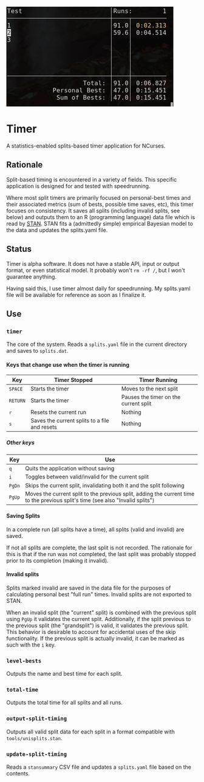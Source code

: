 ![Image of a basic split file with one personal-best split](https://github.com/argiopetech/timer/raw/master/screenshot/test.png)

# Timer

A statistics-enabled splits-based timer application for NCurses.

## Rationale

Split-based timing is encountered in a variety of fields. This specific application is designed for and tested with speedrunning.

Where most split timers are primarily focused on personal-best times and their associated metrics (sum of bests, possible time saves, etc), this timer focuses on consistency. It saves all splits (including invalid splits, see below) and outputs them to an R (programming language) data file which is read by [STAN](http://mc-stan.org/). STAN fits a (admittedly simple) empirical Bayesian model to the data and updates the splits.yaml file.

## Status
Timer is alpha software. It does not have a stable API, input or output format, or even statistical model. It probably won't `rm -rf /`, but I won't guarantee anything.

Having said this, I use timer almost daily for speedrunning. My splits.yaml file will be available for reference as soon as I finalize it.

## Use

### `timer`

The core of the system. Reads a `splits.yaml` file in the current directory and saves to `splits.dat`.

#### Keys that change use when the timer is running

| Key | Timer Stopped | Timer Running |
|-----|---------------|---------------|
|`SPACE` | Starts the timer   | Moves to the next split|
|`RETURN`| Starts the timer   | Pauses the timer on the current split |
| `r`    | Resets the current run | Nothing |
| `s`    | Saves the current splits to a file and resets | Nothing |

##### Other keys

| Key  | Use |
|------|-----|
| `q`    | Quits the application without saving
| `i`    | Toggles between valid/invalid for the current split
| `PgDn` | Skips the current split, invalidating both it and the split following
| `PgUp` | Moves the current split to the previous split, adding the current time to the previous split's time (see also "Invalid splits") |

#### Saving Splits
In a complete run (all splits have a time), all splits (valid and invalid) are saved.

If not all splits are complete, the last split is not recorded. The rationale for this is that if the run was not completed, the last split was probably stopped prior to its completion (making it invalid). 

#### Invalid splits
Splits marked invalid are saved in the data file for the purposes of calculating personal best "full run" times. Invalid splits are not exported to STAN.

When an invalid split (the "current" split) is combined with the previous split using `PgUp` it validates the current split. Additionally, if the split previous to the previous split (the "grandsplit") is valid, it validates the previous split. This behavior is desirable to account for accidental uses of the skip functionality. If the previous split is actually invalid, it can be marked as such with the `i` key. 

### `level-bests`
Outputs the name and best time for each split.

### `total-time`
Outputs the total time for all splits and all runs.

### `output-split-timing`
Outputs all valid split data for each split in a format compatible with `tools/unisplits.stan`.

### `update-split-timing`
Reads a `stansummary` CSV file and updates a `splits.yaml` file based on the contents.
